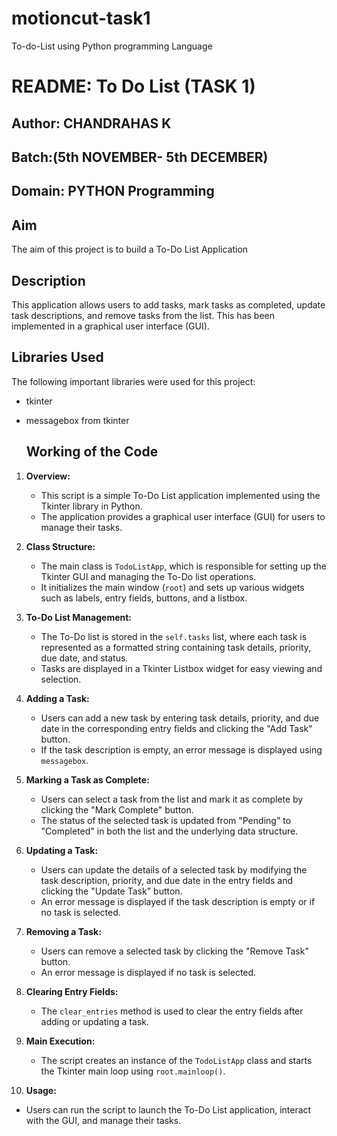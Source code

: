 # motioncut-task1
To-do-List using Python programming Language

# README: To Do List (TASK 1)

## Author: CHANDRAHAS K

## Batch:(5th NOVEMBER- 5th DECEMBER)

## Domain: PYTHON Programming

## Aim

The aim of this project is to build a To-Do List Application

## Description

This application allows users to add tasks, mark tasks as completed, update task descriptions, and remove tasks from the list. This has been implemented in a graphical user interface (GUI).

## Libraries Used

The following important libraries were used for this project:

- tkinter
- messagebox from tkinter

  ## Working of the Code 

1. **Overview:**
   - This script is a simple To-Do List application implemented using the Tkinter library in Python.
   - The application provides a graphical user interface (GUI) for users to manage their tasks.

2. **Class Structure:**
   - The main class is `TodoListApp`, which is responsible for setting up the Tkinter GUI and managing the To-Do list operations.
   - It initializes the main window (`root`) and sets up various widgets such as labels, entry fields, buttons, and a listbox.

3. **To-Do List Management:**
   - The To-Do list is stored in the `self.tasks` list, where each task is represented as a formatted string containing task details, priority, due date, and status.
   - Tasks are displayed in a Tkinter Listbox widget for easy viewing and selection.

4. **Adding a Task:**
   - Users can add a new task by entering task details, priority, and due date in the corresponding entry fields and clicking the "Add Task" button.
   - If the task description is empty, an error message is displayed using `messagebox`.

5. **Marking a Task as Complete:**
   - Users can select a task from the list and mark it as complete by clicking the "Mark Complete" button.
   - The status of the selected task is updated from "Pending" to "Completed" in both the list and the underlying data structure.

6. **Updating a Task:**
   - Users can update the details of a selected task by modifying the task description, priority, and due date in the entry fields and clicking the "Update Task" button.
   - An error message is displayed if the task description is empty or if no task is selected.

7. **Removing a Task:**
   - Users can remove a selected task by clicking the "Remove Task" button.
   - An error message is displayed if no task is selected.

8. **Clearing Entry Fields:**
   - The `clear_entries` method is used to clear the entry fields after adding or updating a task.

9. **Main Execution:**
   - The script creates an instance of the `TodoListApp` class and starts the Tkinter main loop using `root.mainloop()`.

10. **Usage:**
   - Users can run the script to launch the To-Do List application, interact with the GUI, and manage their tasks.
